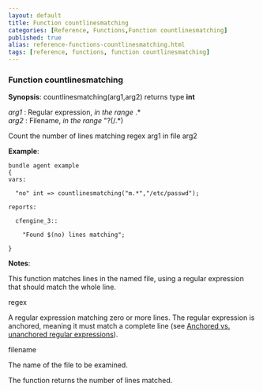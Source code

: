 ```yaml
---
layout: default
title: Function countlinesmatching
categories: [Reference, Functions,Function countlinesmatching]
published: true
alias: reference-functions-countlinesmatching.html
tags: [reference, functions, function countlinesmatching]
---
```


### Function countlinesmatching

**Synopsis**: countlinesmatching(arg1,arg2) returns type **int**

  
 *arg1* : Regular expression, *in the range* .\*   
 *arg2* : Filename, *in the range* "?(/.\*)   

Count the number of lines matching regex arg1 in file arg2

**Example**:  
   

```cf3
bundle agent example
{     
vars:

  "no" int => countlinesmatching("m.*","/etc/passwd");

reports:

  cfengine_3::

    "Found $(no) lines matching";

}
```

**Notes**:  
   

This function matches lines in the named file, using a regular
expression that should match the whole line.

regex

A regular expression matching zero or more lines. The regular expression
is anchored, meaning it must match a complete line (see [Anchored vs.
unanchored regular
expressions](#Anchored-vs_002e-unanchored-regular-expressions)).   

filename

The name of the file to be examined.

The function returns the number of lines matched.
